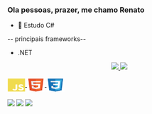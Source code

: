### Ola pessoas, prazer, me chamo Renato

- 🌱  Estudo C#

-- principais frameworks--
- .NET

<div align="center">
  <a href="https://github.com/renatobbarros">
  <img height="180em" src="https://github-readme-stats.vercel.app/api?username=renatobbarros&show_icons=false&theme=dracula&include_all_commits=true&count_private=true"/>
  <img height="180em" src="https://github-readme-stats.vercel.app/api/top-langs/?username=renatobbarros&layout=compact&langs_count=7&theme=dracula"/>
</div>
  
  <div style="display: inline_block"><br>
  <img align="center" alt="Renato-Js" height="30" width="40" src="https://raw.githubusercontent.com/devicons/devicon/master/icons/javascript/javascript-plain.svg">
  <img align="center" alt="Renato-HTML" height="30" width="40" src="https://raw.githubusercontent.com/devicons/devicon/master/icons/html5/html5-original.svg">
  <img align="center" alt="Renato-CSS" height="30" width="40" src="https://raw.githubusercontent.com/devicons/devicon/master/icons/css3/css3-original.svg">
</div>
  <br>
  <div>
    <a href="renato_barros/e.email"><img src="https://img.shields.io/badge/Gmail-D14836?style=for-the-badge&logo=gmail&logoColor=white"></a>
    <a href="https://www.instagram.com/renat0_b/"><img src="https://img.shields.io/badge/Instagram-E4405F?style=for-the-badge&logo=instagram&logoColor=white"></a>
    <a href="https://www.linkedin.com/in/renato-barros-0ab4361a5/"><img src="https://img.shields.io/badge/LinkedIn-0077B5?style=for-the-badge&logo=linkedin&logoColor=white/"></a>
   
